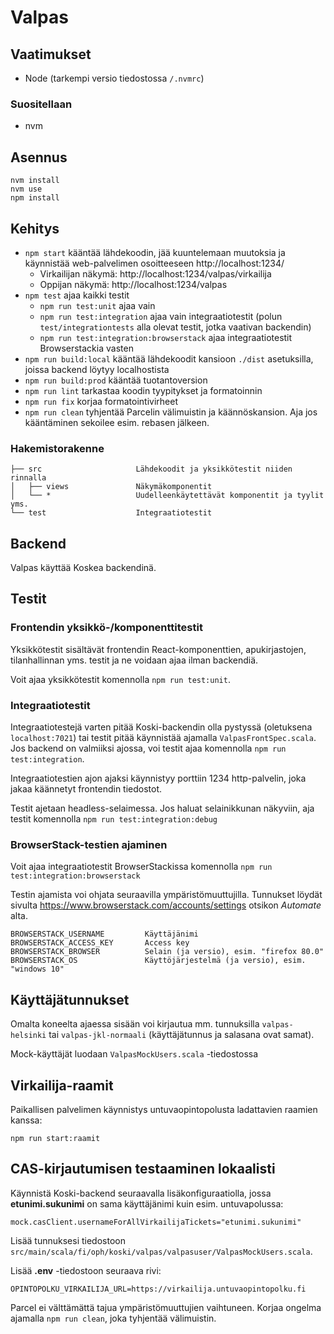 # Valpas

## Vaatimukset

- Node (tarkempi versio tiedostossa `/.nvmrc`)

### Suositellaan

- nvm

## Asennus

```
nvm install
nvm use
npm install
```

## Kehitys

- `npm start` kääntää lähdekoodin, jää kuuntelemaan muutoksia ja käynnistää web-palvelimen osoitteeseen http://localhost:1234/
  - Virkailijan näkymä: http://localhost:1234/valpas/virkailija
  - Oppijan näkymä: http://localhost:1234/valpas
- `npm test` ajaa kaikki testit
  - `npm run test:unit` ajaa vain
  - `npm run test:integration` ajaa vain integraatiotestit (polun `test/integrationtests` alla olevat testit, jotka vaativan backendin)
  - `npm run test:integration:browserstack` ajaa integraatiotestit Browserstackia vasten
- `npm run build:local` kääntää lähdekoodit kansioon `./dist` asetuksilla, joissa backend löytyy localhostista
- `npm run build:prod` kääntää tuotantoversion
- `npm run lint` tarkastaa koodin tyypitykset ja formatoinnin
- `npm run fix` korjaa formatointivirheet
- `npm run clean` tyhjentää Parcelin välimuistin ja käännöskansion. Aja jos kääntäminen sekoilee esim. rebasen jälkeen.

### Hakemistorakenne

```
├── src                     Lähdekoodit ja yksikkötestit niiden rinnalla
│   ├── views               Näkymäkomponentit
│   └── *                   Uudelleenkäytettävät komponentit ja tyylit yms.
└── test                    Integraatiotestit
```

## Backend

Valpas käyttää Koskea backendinä.

## Testit

### Frontendin yksikkö-/komponenttitestit

Yksikkötestit sisältävät frontendin React-komponenttien, apukirjastojen, tilanhallinnan yms. testit ja ne voidaan ajaa ilman backendiä.

Voit ajaa yksikkötestit komennolla `npm run test:unit`.

### Integraatiotestit

Integraatiotestejä varten pitää Koski-backendin olla pystyssä (oletuksena `localhost:7021`) tai testit pitää käynnistää ajamalla `ValpasFrontSpec.scala`.
Jos backend on valmiiksi ajossa, voi testit ajaa komennolla `npm run test:integration`.

Integraatiotestien ajon ajaksi käynnistyy porttiin 1234 http-palvelin, joka jakaa käännetyt frontendin tiedostot.

Testit ajetaan headless-selaimessa. Jos haluat selainikkunan näkyviin, aja testit komennolla `npm run test:integration:debug`

### BrowserStack-testien ajaminen

Voit ajaa integraatiotestit BrowserStackissa komennolla `npm run test:integration:browserstack`

Testin ajamista voi ohjata seuraavilla ympäristömuuttujilla. Tunnukset löydät sivulta https://www.browserstack.com/accounts/settings otsikon _Automate_ alta.

```
BROWSERSTACK_USERNAME         Käyttäjänimi
BROWSERSTACK_ACCESS_KEY       Access key
BROWSERSTACK_BROWSER          Selain (ja versio), esim. "firefox 80.0"
BROWSERSTACK_OS               Käyttöjärjestelmä (ja versio), esim. "windows 10"
```

## Käyttäjätunnukset

Omalta koneelta ajaessa sisään voi kirjautua mm. tunnuksilla `valpas-helsinki` tai `valpas-jkl-normaali` (käyttäjätunnus ja salasana ovat samat).

Mock-käyttäjät luodaan `ValpasMockUsers.scala` -tiedostossa

## Virkailija-raamit

Paikallisen palvelimen käynnistys untuvaopintopolusta ladattavien raamien kanssa:

```
npm run start:raamit
```

## CAS-kirjautumisen testaaminen lokaalisti

Käynnistä Koski-backend seuraavalla lisäkonfiguraatiolla, jossa **etunimi.sukunimi** on sama käyttäjänimi kuin esim. untuvapolussa:

```
mock.casClient.usernameForAllVirkailijaTickets="etunimi.sukunimi"
```

Lisää tunnuksesi tiedostoon `src/main/scala/fi/oph/koski/valpas/valpasuser/ValpasMockUsers.scala`.

Lisää **.env** -tiedostoon seuraava rivi:

```
OPINTOPOLKU_VIRKAILIJA_URL=https://virkailija.untuvaopintopolku.fi
```

Parcel ei välttämättä tajua ympäristömuuttujien vaihtuneen. Korjaa ongelma ajamalla `npm run clean`, joka tyhjentää välimuistin.
